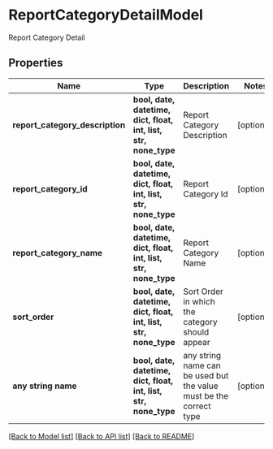 # ReportCategoryDetailModel

Report Category Detail

## Properties
Name | Type | Description | Notes
------------ | ------------- | ------------- | -------------
**report_category_description** | **bool, date, datetime, dict, float, int, list, str, none_type** | Report Category Description | [optional] 
**report_category_id** | **bool, date, datetime, dict, float, int, list, str, none_type** | Report Category Id | [optional] 
**report_category_name** | **bool, date, datetime, dict, float, int, list, str, none_type** | Report Category Name | [optional] 
**sort_order** | **bool, date, datetime, dict, float, int, list, str, none_type** | Sort Order in which the category should appear | [optional] 
**any string name** | **bool, date, datetime, dict, float, int, list, str, none_type** | any string name can be used but the value must be the correct type | [optional]

[[Back to Model list]](../README.md#documentation-for-models) [[Back to API list]](../README.md#documentation-for-api-endpoints) [[Back to README]](../README.md)


